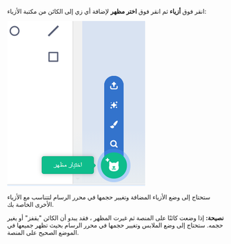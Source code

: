 انقر فوق **أزياء** ثم انقر فوق **اختر مظهر** لإضافة أي زي إلى الكائن من مكتبة الأزياء:

![تم تحديد زر "اختيار المظهر".](images/choose-a-costume.png)

ستحتاج إلى وضع الأزياء المضافة وتغيير حجمها في محرر الرسام لتتناسب مع الأزياء الأخرى الخاصة بك.

**نصيحة:** إذا وضعت كائنًا على المنصة ثم غيرت المظهر ، فقد يبدو أن الكائن "يقفز" أو يغير حجمه. ستحتاج إلى وضع الملابس وتغيير حجمها في محرر الرسام بحيث تظهر جميعها في الموضع الصحيح على المنصة.
